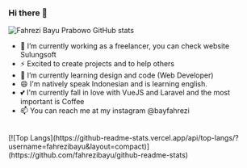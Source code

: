 ### Hi there 👋
![Fahrezi Bayu Prabowo GitHub stats](https://github-readme-stats.vercel.app/api?username=fahrezibayu&show_icons=true&theme=dracula)
- 🔭 I’m currently working as a freelancer, you can check website Sulungsoft
- ⚡ Excited to create projects and to help others
- 🌱 I’m currently learning design and code (Web Developer)
- 😄 I'm natively speak Indonesian and is learning english.
- 💕 I'm currently fall in love with VueJS and Laravel and the most important is Coffee
- 📫 You can reach me at my instagram @bayfahrezi
<br>
[![Top Langs](https://github-readme-stats.vercel.app/api/top-langs/?username=fahrezibayu&layout=compact)](https://github.com/fahrezibayu/github-readme-stats)
